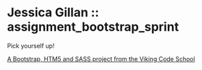Jessica Gillan :: assignment_bootstrap_sprint 
=============================================

Pick yourself up!

[A Bootstrap, HTM5 and SASS project from the Viking Code School](http://www.vikingcodeschool.com)

